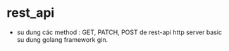 # rest_api
- su dung các method : GET, PATCH, POST de rest-api http server basic su dung golang framework gin.

